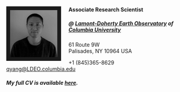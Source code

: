 ---
---

# <link rel="stylesheet" href="styles.css" type="text/css">

<img src="images/qiangyang_square.jpg" style="width:25%; border:10px solid; margin-right: 20px" align="left">

#### Associate Research Scientist

##### @ [Lamont-Doherty Earth Observatory](https://www.ldeo.columbia.edu/) of [Columbia University](https://www.columbia.edu/)


61 Route 9W  
Palisades, NY 10964 USA

+1 (845)365-8629  
qyang@LDEO.columbia.edu





##### My full CV is available [here](files/QYang_CV_201810.pdf).